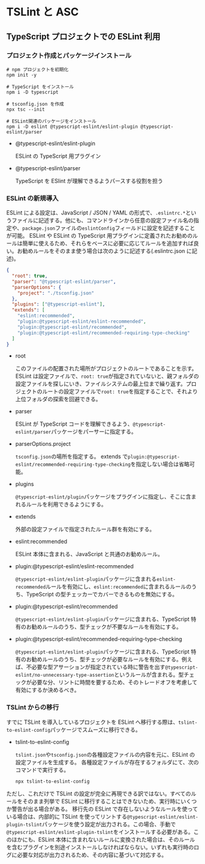 # TSLint と ASC

## TypeScript プロジェクトでの ESLint 利用

### プロジェクト作成とパッケージインストール

```shell
# npm プロジェクトを初期化
npm init -y

# TypeScript をインストール
npm i -D typescript

# tsconfig.json を作成
npx tsc --init

# ESLint関連のパッケージをインストール
npm i -D eslint @typescript-eslint/eslint-plugin @typescript-eslint/parser
```

- @typescript-eslint/eslint-plugin

  ESLint の TypeScript 用プラグイン

- @typescript-eslint/parser

  TypeScript を ESlint が理解できるようパースする役割を担う

### ESLint の新規導入

ESLint による設定は、JavaScript / JSON / YAML の形式で、`.eslintrc.*`というファイルに記述する。他にも、コマンドラインから任意の設定ファイル名の指定や、`package.json`ファイルの`eslintConfig`フィールドに設定を記述することが可能。
ESLint や ESLint の TypeScript 用プラグインに定義されたお勧めのルールは簡単に使えるため、それらをベースに必要に応じてルールを追加すれば良い。お勧めルールをそのまま使う場合は次のように記述する(.eslintrc.json に記述)。

```json
{
  "root": true,
  "parser": "@typescript-eslint/parser",
  "parserOptions": {
    "project": "./tsconfig.json"
  },
  "plugins": ["@typescript-eslint"],
  "extends": [
    "eslint:recommended",
    "plugin:@typescript-eslint/eslint-recommended",
    "plugin:@typescript-eslint/recommended",
    "plugin:@typescript-eslint/recommended-requiring-type-checking"
  ]
}
```

- root

  このファイルの配置された場所がプロジェクトのルートであることを示す。
  ESLint は設定ファイルで、`root: true`が指定されていないと、親フォルダの設定ファイルを探しにいき、ファイルシステムの最上位まで繰り返す。プロジェクトのルートの設定ファイルで`root: true`を指定することで、それより上位フォルダの探索を回避できる。

- parser

  ESLint が TypeScript コードを理解できるよう、`@typescript-eslint/parser`パッケージをパーサーに指定する。

- parserOptions.project

  `tsconfig.json`の場所を指定する。
  extends で`plugin:@typescript-eslint/recommended-requiring-type-checking`を指定しない場合は省略可能。

- plugins

  `@typescript-eslint/plugin`パッケージをプラグインに指定し、そこに含まれるルールを利用できるようにする。

- extends

  外部の設定ファイルで指定されたルール群を有効にする。

- eslint:recommended

  ESLint 本体に含まれる、JavaScript と共通のお勧めルール。

- plugin:@typescript-eslint/eslint-recommended

  `@typescript-eslint/eslint-plugin`パッケージに含まれる`eslint-recommended`ルールを有効にし、`eslint:recommended`に含まれるルールのうち、TypeScript の型チェッカーでカバーできるものを無効にする。

- plugin:@typescript-eslint/recommended

  `@typescript-eslint/eslint-plugin`パッケージに含まれる、TypeScript 特有のお勧めルールのうち、型チェックが不要なルールを有効にする。

- plugin:@typescript-eslint/recommended-requiring-type-checking

  `@typescript-eslint/eslint-plugin`パッケージに含まれる、TypeScript 特有のお勧めルールのうち、型チェックが必要なルールを有効にする。例えば、不必要な型アサーションが指定されている時に警告を出す`@typescript-eslint/no-unnecessary-type-assertion`というルールが含まれる。型チェックが必要な分、リントに時間を要するため、そのトレードオフを考慮して有効にするか決めるべき。

### TSLint からの移行

すでに TSLint を導入しているプロジェクトを ESLint へ移行する際は、`tslint-to-eslint-config`パッケージでスムーズに移行できる。

- tslint-to-eslint-config

  `tslint.json`や`tsconfig.json`の各種設定ファイルの内容を元に、ESLint の設定ファイルを生成する。
  各種設定ファイルが存在するフォルダにて、次のコマンドで実行する。

  ```shell
  npx tslint-to-eslint-config
  ```

ただし、これだけで TSLint の設定が完全に再現できる訳ではない。すべてのルールをそのまま列挙で ESLint に移行することはできないため、実行時にいくつか警告が出る場合がある。
移行先の ESLint で存在しないようなルールを使っている場合は、内部的に TSLint を使ってリントする`@typescript-eslint/eslint-plugin-tslint`パッケージを使う設定が出力される。この場合、手動で`@typescript-eslint/eslint-plugin-tslint`をインストールする必要がある。このほかにも、ESLint 本体に含まれないルールに変換された場合は、そのルールを含むプラグインを別途インストールしなければならない。いずれも実行時のログに必要な対応が出力されるため、その内容に基づいて対応する。
